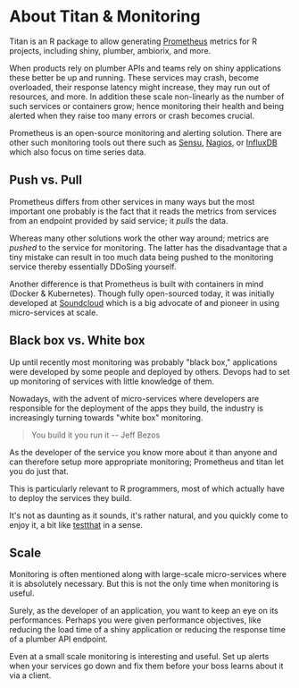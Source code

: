 # About Titan & Monitoring

Titan is an R package to allow generating [Prometheus](https://prometheus.io/) metrics for R projects, including shiny, plumber, ambiorix, and more.

When products rely on plumber APIs and teams rely on shiny applications these better be up and running. These services may crash, become overloaded, their response latency might increase, they may run out of resources, and more. In addition these scale non-linearly as the number of such services or containers grow; hence monitoring their health and being alerted when they raise too many errors or crash becomes crucial. 

Prometheus is an open-source monitoring and alerting solution. There are other such monitoring tools out there such as [Sensu](https://sensu.io/), [Nagios](https://www.nagios.org/), or [InfluxDB](https://www.influxdata.com/) which also focus on time series data.

## Push vs. Pull

Prometheus differs from other services in many ways but the most important one probably is the fact that it reads the metrics from services from an endpoint provided by said service; it _pulls_ the data. 

Whereas many other solutions work the other way around; metrics are _pushed_ to the service for monitoring. The latter has the disadvantage that a tiny mistake can result in too much data being pushed to the monitoring service thereby essentially DDoSing yourself.

Another difference is that Prometheus is built with containers in mind (Docker & Kubernetes). Though fully open-sourced today, it was initially developed at [Soundcloud](https://soundcloud.com/) which is a big advocate of and pioneer in using micro-services at scale.

## Black box vs. White box

Up until recently most monitoring was probably "black box," applications were developed by some people and deployed by others. Devops had to set up monitoring of services with little knowledge of them.

Nowadays, with the advent of micro-services where developers are responsible for the deployment of the apps they build, the industry is increasingly turning towards "white box" monitoring.

> You build it you run it
> -- Jeff Bezos

As the developer of the service you know more about it than anyone and can therefore setup more appropriate monitoring; Prometheus and titan let you do just that.

This is particularly relevant to R programmers, most of which actually have to deploy the services they build.

It's not as daunting as it sounds, it's rather natural, and you quickly come to enjoy it, a bit like [testthat](https://testthat.r-lib.org/) in a sense.

## Scale

Monitoring is often mentioned along with large-scale micro-services where it is absolutely necessary. But this is not the only time when monitoring is useful.

Surely, as the developer of an application, you want to keep an eye on its performances. Perhaps you were given performance objectives, like reducing the load time of a shiny application or reducing the response time of a plumber API endpoint.

Even at a small scale monitoring is interesting and useful. Set up alerts when your services go down and fix them before your boss learns about it via a client.
